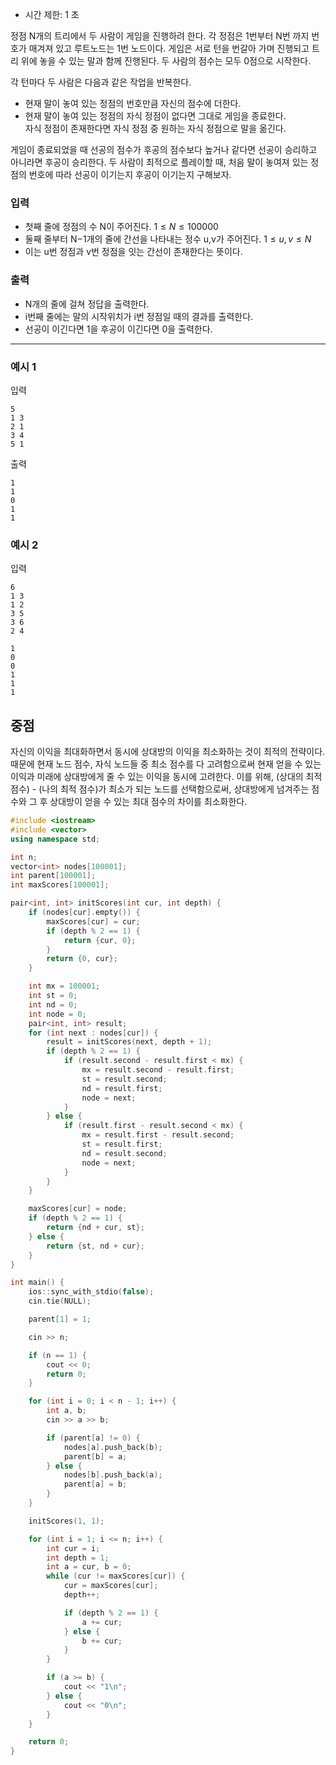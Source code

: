 - 시간 제한: 1 초

정점 N개의 트리에서 두 사람이 게임을 진행하려 한다.
각 정점은 1번부터 N번 까지 번호가 매겨져 있고 루트노드는 1번 노드이다.
게임은 서로 턴을 번갈아 가며 진행되고 트리 위에 놓을 수 있는 말과 함께 진행된다.
두 사람의 점수는 모두 0점으로 시작한다.

각 턴마다 두 사람은 다음과 같은 작업을 반복한다.
- 현재 말이 놓여 있는 정점의 번호만큼 자신의 점수에 더한다.
- 현재 말이 놓여 있는 정점의 자식 정점이 없다면 그대로 게임을 종료한다. <br> 자식 정점이 존재한다면 자식 정점 중 원하는 자식 정점으로 말을 옮긴다.

게임이 종료되었을 때 선공의 점수가 후공의 점수보다 높거나 같다면 선공이 승리하고 아니라면 후공이 승리한다.
두 사람이 최적으로 플레이할 때, 처음 말이 놓여져 있는 정점의 번호에 따라 선공이 이기는지 후공이 이기는지 구해보자.

### 입력
- 첫째 줄에 정점의 수 N이 주어진다.
$1≤N≤100000$
- 둘째 줄부터 N−1개의 줄에 간선을 나타내는 정수 u,v가 주어진다.
$1≤u,v≤N$
- 이는 u번 정점과 v번 정점을 잇는 간선이 존재한다는 뜻이다.
### 출력
- N개의 줄에 걸쳐 정답을 출력한다.
- i번째 줄에는 말의 시작위치가 i번 정점일 때의 결과를 출력한다.
- 선공이 이긴다면 1을 후공이 이긴다면 0을 출력한다.

---
### 예시 1
입력
```
5
1 3
2 1
3 4
5 1
```
출력
```
1  
1  
0  
1  
1
```

### 예시 2
입력
```
6  
1 3  
1 2  
3 5  
3 6  
2 4
```

```
1  
0  
0  
1  
1  
1
```

## 중점

자신의 이익을 최대화하면서 동시에 상대방의 이익을 최소화하는 것이 최적의 전략이다.
때문에 현재 노드 점수, 자식 노드들 중 최소 점수를 다 고려함으로써 현재 얻을 수 있는 이익과 미래에 상대방에게 줄 수 있는 이익을 동시에 고려한다.
이를 위해, (상대의 최적 점수) - (나의 최적 점수)가 최소가 되는 노드를 선택함으로써, 상대방에게 넘겨주는 점수와 그 후 상대방이 얻을 수 있는 최대 점수의 차이를 최소화한다.

```cpp
#include <iostream>
#include <vector>
using namespace std;

int n;
vector<int> nodes[100001];
int parent[100001];
int maxScores[100001];

pair<int, int> initScores(int cur, int depth) {
    if (nodes[cur].empty()) {
        maxScores[cur] = cur;
        if (depth % 2 == 1) {
            return {cur, 0};
        }
        return {0, cur};
    }

    int mx = 100001;
    int st = 0;
    int nd = 0;
    int node = 0;
    pair<int, int> result;
    for (int next : nodes[cur]) {
        result = initScores(next, depth + 1);
        if (depth % 2 == 1) {
            if (result.second - result.first < mx) {
                mx = result.second - result.first;
                st = result.second;
                nd = result.first;
                node = next;
            }
        } else {
            if (result.first - result.second < mx) {
                mx = result.first - result.second;
                st = result.first;
                nd = result.second;
                node = next;
            }
        }
    }

    maxScores[cur] = node;
    if (depth % 2 == 1) {
        return {nd + cur, st};
    } else {
        return {st, nd + cur};
    }    
}

int main() {
    ios::sync_with_stdio(false);
    cin.tie(NULL);

    parent[1] = 1;

    cin >> n;

    if (n == 1) {
        cout << 0;
        return 0;
    }

    for (int i = 0; i < n - 1; i++) {
        int a, b;
        cin >> a >> b;

        if (parent[a] != 0) {
            nodes[a].push_back(b);
            parent[b] = a;
        } else {
            nodes[b].push_back(a);
            parent[a] = b;
        }
    }

    initScores(1, 1);

    for (int i = 1; i <= n; i++) {
        int cur = i;
        int depth = 1;
        int a = cur, b = 0;
        while (cur != maxScores[cur]) {
            cur = maxScores[cur];
            depth++;

            if (depth % 2 == 1) {
                a += cur;
            } else {
                b += cur;
            }
        }

        if (a >= b) {
            cout << "1\n";
        } else {
            cout << "0\n";
        }
    }

    return 0;
}

```
